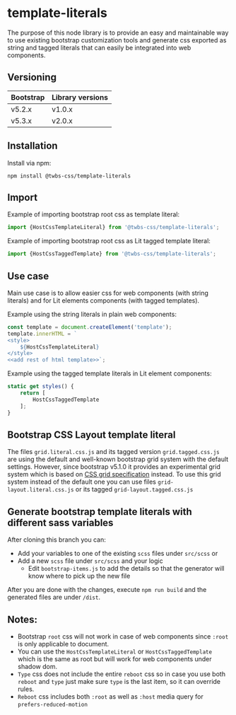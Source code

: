 # template-literals
The purpose of this node library is to provide an easy and maintainable way to use existing 
bootstrap customization tools and generate css exported as string and tagged literals that
can easily be integrated into web components.

## Versioning
| Bootstrap 	 | Library versions 	 |
|-------------|--------------------|
| v5.2.x    	 | v1.0.x           	 |
| v5.3.x    	 | v2.0.x           	 |

## Installation

Install via npm:
```shell
npm install @twbs-css/template-literals
```

## Import

Example of importing bootstrap root css as template literal:
```javascript
import {HostCssTemplateLiteral} from '@twbs-css/template-literals';
```

Example of importing bootstrap root css as Lit tagged template literal:
```javascript
import {HostCssTaggedTemplate} from '@twbs-css/template-literals';
```

## Use case
Main use case is to allow easier css for web components (with string literals)
and for Lit elements components (with tagged templates).

Example using the string literals in plain web components:
```javascript
const template = document.createElement('template');
template.innerHTML = `
<style>
    ${HostCssTemplateLiteral}
</style>
<<add rest of html template>>`;
```

Example using the tagged template literals in Lit element components:
```javascript
static get styles() {
    return [
        HostCssTaggedTemplate
    ];
}
```

## Bootstrap CSS Layout template literal
The files `grid.literal.css.js` and its tagged version `grid.tagged.css.js` are using the default and well-known bootstrap grid system with the default settings.
However, since bootstrap v5.1.0 it provides an experimental grid system which is based on [CSS grid specification](https://developer.mozilla.org/en-US/docs/Web/CSS/CSS_grid_layout) instead.
To use this grid system instead of the default one you can use files `grid-layout.literal.css.js` or its tagged `grid-layout.tagged.css.js`


## Generate bootstrap template literals with different sass variables
After cloning this branch you can:
- Add your variables to one of the existing `scss` files under `src/scss` or
- Add a new `scss` file under `src/scss` and your logic
  - Edit `bootstrap-items.js` to add the details so that the generator will know where to pick up the new file

After you are done with the changes, execute `npm run build` and the generated files are under `/dist`.

## Notes:
- Bootstrap `root` css will not work in case of web components since `:root` is only applicable to document. 
- You can use the `HostCssTemplateLiteral` or `HostCssTaggedTemplate` which is the same as root but will work for web components under shadow dom.
- `Type` css does not include the entire `reboot` css so in case you use both `reboot` and `type` just make sure `type` is the last item, so it can override rules.
- `Reboot` css includes both `:root` as well as `:host` media query for `prefers-reduced-motion`